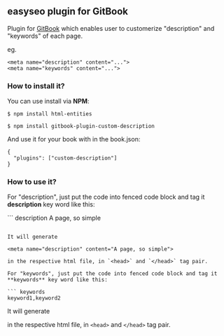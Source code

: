 ## easyseo plugin for GitBook

Plugin for [GitBook](https://github.com/GitbookIO/gitbook) which enables user to 
customerize "description" and "keywords" of each page.

eg.

```
<meta name="description" content="...">
<meta name="keywords" content="...">
```

### How to install it?

You can use install via **NPM**:
```
$ npm install html-entities
```
```
$ npm install gitbook-plugin-custom-description
```

And use it for your book with in the book.json:

```
{
  "plugins": ["custom-description"]
}
```

### How to use it?
For "description", just put the code into fenced code block and tag it **description** key word like this:

<span>``` description
A page, so simple
```</span>

It will generate 

<meta name="description" content="A page, so simple">

in the respective html file, in `<head>` and `</head>` tag pair.

For "keywords", just put the code into fenced code block and tag it **keywords** key word like this:

``` keywords
keyword1,keyword2
```

It will generate 

<meta name="keywords" content="keyword1,keyword2">

in the respective html file, in `<head>` and `</head>` tag pair.